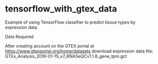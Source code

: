 # tensorflow_with_gtex_data
Example of using TensorFlow classifier to predict tissue types by expression data

Data Required

After creating account on the GTEX portal at https://www.gtexportal.org/home/datasets
download expression data file: GTEx_Analysis_2016-01-15_v7_RNASeQCv1.1.8_gene_tpm.gct
